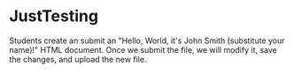 # JustTesting
Students create an submit an "Hello, World, it's John Smith (substitute your name)!" HTML document.
Once we submit the file, we will modify it, save the changes, and upload the new file.
